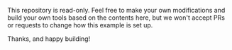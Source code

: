 This repository is read-only. Feel free to make your own modifications and
build your own tools based on the contents here, but we won't accept PRs or
requests to change how this example is set up.

Thanks, and happy building!
